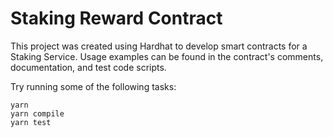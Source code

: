 # Staking Reward Contract

This project was created using Hardhat to develop smart contracts for a Staking Service. Usage examples can be found in the contract's comments, documentation, and test code scripts.

Try running some of the following tasks:

```shell
yarn
yarn compile
yarn test
```
